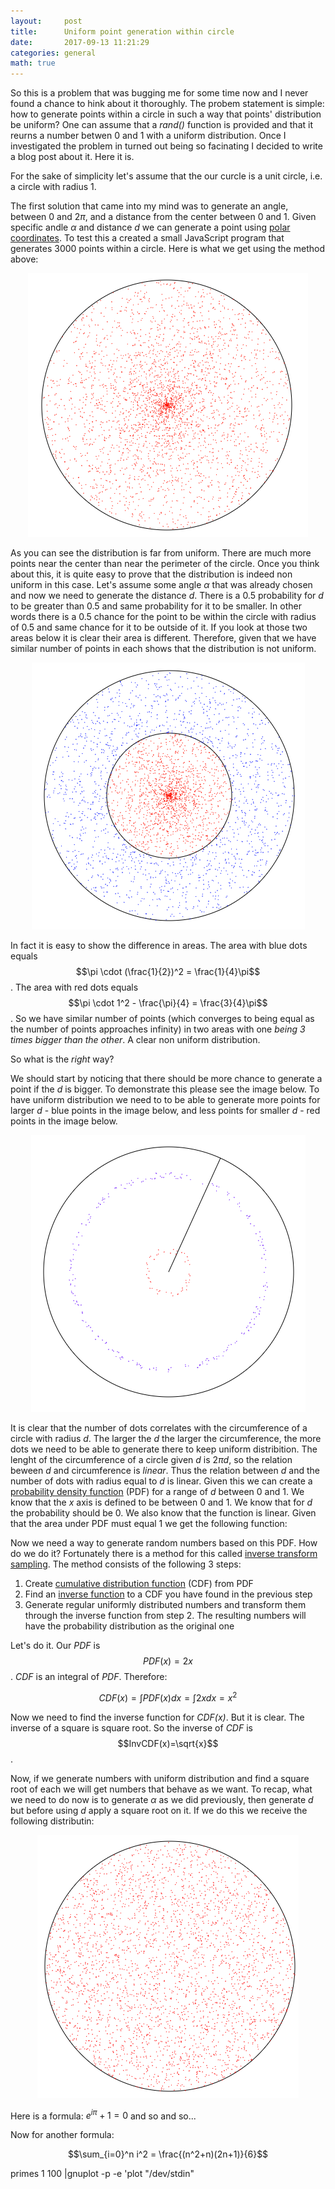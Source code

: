 ```yaml
---
layout:     post
title:      Uniform point generation within circle
date:       2017-09-13 11:21:29
categories: general
math: true
---
```


So this is a problem that was bugging me for some time now and I never found a chance to hink about it thoroughly. The probem statement is simple: how to generate points within a circle in such a way that points' distribution be uniform? One can assume that a *rand()* function is provided and that it reurns a number betwen $0$ and $1$ with a uniform distribution. Once I investigated the problem in turned out being so facinating I decided to write a blog post about it. Here it is. 

For the sake of simplicity let's assume that the our curcle is a unit circle, i.e. a circle with radius $1$. 

The first solution that came into my mind was to generate an angle, between $0$ and $2\pi$, and a distance from the center between $0$ and $1$. Given specific andle $\alpha$ and distance $d$ we can generate a point using [polar coordinates](https://en.wikipedia.org/wiki/Polar_coordinate_system). To test this a created a small JavaScript program that generates $3000$ points within a circle. Here is what we get using the method above: 

<p align="center">
  <img src="/images/method_1.png" />
</p>

As you can see the distribution is far from uniform. There are much more points near the center than near the perimeter of the circle. Once you think about this, it is quite easy to prove that the distribution is indeed non uniform in this case. Let's assume some angle $\alpha$ that was already chosen and now we need to generate the distance $d$. There is a $0.5$ probability for $d$ to be greater than $0.5$ and same probability for it to be smaller. In other words there is a $0.5$ chance for the point to be within the circle with radius of $0.5$ and same chance for it to be outside of it. If you look at those two areas below it is clear their area is different. Therefore, given that we have similar number of points in each shows that the distribution is not uniform. 

<p align="center">
  <img src="/images/method_1_different_radii.png" />
</p>

In fact it is easy to show the difference in areas. The area with blue dots equals $$\pi \cdot (\frac{1}{2})^2 = \frac{1}{4}\pi$$. The area with red dots equals $$\pi \cdot 1^2 - \frac{\pi}{4} = \frac{3}{4}\pi$$. So we have similar number of points (which converges to being equal as the number of points approaches infinity) in two areas with one *being $3$ times bigger than the other*. A clear non uniform distribution. 

So what is the *right* way? 

We should start by noticing that there should be more chance to generate a point if the $d$ is bigger. To demonstrate this please see the image below. To have uniform distribution we need to to be able to generate more points for larger $d$ - blue points in the image below, and less points for smaller $d$ - red points in the image below. 

<p align="center">
  <img src="/images/method_2_red_blue_dots.png" />
</p>

It is clear that the number of dots correlates with the circumference of a circle with radius $d$. The larger the $d$ the larger the circumference, the more dots we need to be able to generate there to keep uniform distribition. The lenght of the circumference of a circle given $d$ is $2\pi d$, so the relation beween $d$ and circumference is *linear*. Thus the relation between $d$ and the number of dots with radius equal to $d$ is linear. Given this we can create a [probability density function](https://en.wikipedia.org/wiki/Probability_density_function) (PDF) for a range of $d$ between $0$ and $1$. We know that the *x* axis is defined to be between $0$ and $1$. We know that for $d$ the probability should be $0$. We also know that the function is linear. Given that the area under PDF must equal $1$ we get the following function: 


Now we need a way to generate random numbers based on this PDF. How do we do it? Fortunately there is a method for this called [inverse transform sampling](https://en.wikipedia.org/wiki/Inverse_transform_sampling). The method consists of the following $3$ steps: 

1. Create [cumulative distribution function](https://en.wikipedia.org/wiki/Cumulative_distribution_function) (CDF) from PDF  
2. Find an [inverse function](https://en.wikipedia.org/wiki/Inverse_function) to a CDF you have found in the previous step 
3. Generate regular uniformly distributed numbers and transform them through the inverse function from step $2$. The resulting numbers will have the probability distribution as the original one

Let's do it. Our *PDF* is $$PDF(x)=2x$$. *CDF* is an integral of *PDF*. Therefore:

$$CDF(x) = \int PDF(x)dx = \int 2x dx = x^2$$  

Now we need to find the inverse function for *CDF(x)*. But it is clear. The inverse of a square is square root. So the inverse of *CDF* is $$InvCDF(x)=\sqrt{x}$$.

Now, if we generate numbers with uniform distribution and find a square root of each we will get numbers that behave as we want. To recap, what we need to do now is to generate $\alpha$ as we did previously, then generate $d$ but before using $d$ apply a square root on it. If we do this we receive the following distributin: 

<p align="center">
  <img src="/images/method_2_final.png" />
</p>



Here is a formula: $e^{i\pi} + 1 = 0$ and so and so...

Now for another formula:

$$\sum_{i=0}^n i^2 = \frac{(n^2+n)(2n+1)}{6}$$


 primes 1 100 |gnuplot -p -e 'plot "/dev/stdin"